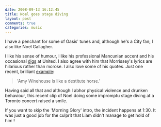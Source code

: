 ```yaml
---
date: 2008-09-13 16:12:45
title: Noel goes stage diving
layout: post
comments: true
categories: music
---
```

I have a penchant for some of Oasis' tunes and, although he's a City
fan, I also like Noel Gallagher.

I like his sense of humour, I like his professional Mancunian accent and
his occasional
[digs](http://www.timesonline.co.uk/tol/sport/football/premier_league/manchester_city/article4666342.ece)
at United. I also agree with him that Morrissey's lyrics are hilarious
rather than morose.
I also love some of his quotes. Just one recent, brilliant
[example](http://www.telegraph.co.uk/news/newstopics/celebritynews/2567284/Noel-Gallagher-calls-Amy-Winehouse-a-destitute-horse.html):
> 'Amy Winehouse is like a destitute horse.'

Having said all that and although I abhor physical violence and drunken
behaviour, this recent clip of Noel doing some impromptu stage diving at
a Toronto concert raised a smile.

If you want to skip the 'Morning Glory' intro, the incident happens at
1:30. It was just a good job for the culprit that Liam didn't manage to
get hold of him !
